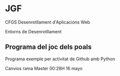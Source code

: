 # JGF

CFGS Desenrotllament d'Aplicacions Web

Entorns de Desenrotllament

## Programa del joc dels poals

Programa exemple per activitat de Github amb Python

Canvios rama Master 00:28H 16 mayo

